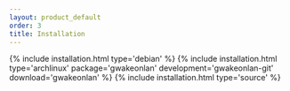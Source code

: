 ```yaml
---
layout: product_default
order: 3
title: Installation
---
```

{% include installation.html type='debian' %}
{% include installation.html type='archlinux' package='gwakeonlan' development='gwakeonlan-git' download='gwakeonlan' %}
{% include installation.html type='source' %}